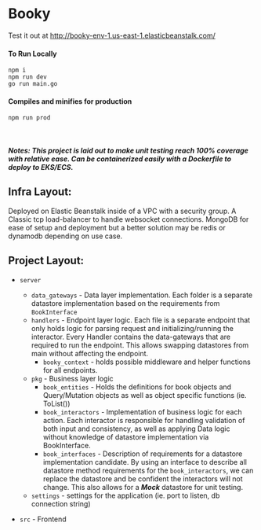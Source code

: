# Booky

Test it out at http://booky-env-1.us-east-1.elasticbeanstalk.com/

#### To Run Locally
```
npm i
npm run dev
go run main.go
```

#### Compiles and minifies for production
```
npm run prod
```


<br>

##### Notes: This project is laid out to make unit testing reach 100% coverage with relative ease. Can be containerized easily with a Dockerfile to deploy to EKS/ECS.


## Infra Layout:
Deployed on Elastic Beanstalk inside of a VPC with a security group.
A Classic tcp load-balancer to handle websocket connections.
MongoDB for ease of setup and deployment but a better solution may be redis or dynamodb depending on use case.


## Project Layout:

- `server`
    - `data_gateways` - Data layer implementation. Each folder is a separate datastore implementation based on the requirements from `BookInterface`
    - `handlers` - Endpoint layer logic. Each file is a separate endpoint that only holds logic for parsing request and initializing/running the interactor. Every Handler contains the data-gateways that are required to run the endpoint. This allows swapping datastores from main without affecting the endpoint.
        - `booky_context` - holds possible middleware and helper functions for all endpoints. 
    - `pkg` - Business layer logic
        - `book_entities` - Holds the definitions for book objects and Query/Mutation objects as well as object specific functions (ie. ToList())
        - `book_interactors` - Implementation of business logic for each action. Each interactor is responsible for handling validation of both input and consistency, as well as applying Data logic without knowledge of datastore implementation via BookInterface.
        - `book_interfaces` - Description of requirements for a datastore implementation candidate. By using an interface to describe all datastore method requirements for the `book_interactors`, we can replace the datastore and be confident the interactors will not change. This also allows for a <b><i>Mock</i></b> datastore for unit testing.  
    - `settings` - settings for the application (ie. port to listen, db connection string) 

- `src` - Frontend

